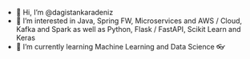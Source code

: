 - 👋 Hi, I’m @dagistankaradeniz
- 👀 I’m interested in Java, Spring FW, Microservices and AWS / Cloud, Kafka and Spark as well as Python, Flask / FastAPI, Scikit Learn and Keras
- 🌱 I’m currently learning Machine Learning and Data Science 👓


<!---
dagistankaradeniz/dagistankaradeniz is a ✨ special ✨ repository because its `README.md` (this file) appears on your GitHub profile.
You can click the Preview link to take a look at your changes.
--->
